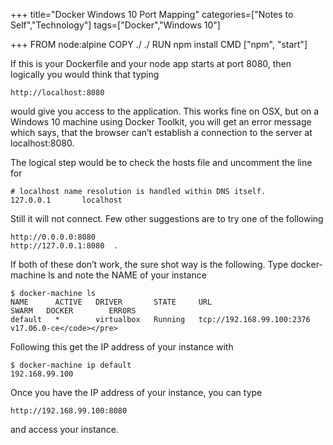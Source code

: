 +++
title="Docker Windows 10 Port Mapping"
categories=["Notes to Self","Technology"]
tags=["Docker","Windows 10"]


+++
    FROM node:alpine
    COPY ./ ./
    RUN npm install
    CMD ["npm", "start"]

If this is your Dockerfile and your node app starts at port 8080, then logically you would think that typing

    http://localhost:8080

would give you access to the application. This works fine on OSX, but on a Windows 10 machine using Docker Toolkit, you will get an error message which says, that the browser can’t establish a connection to the server at localhost:8080.

The logical step would be to check the hosts file and uncomment the line for

    # localhost name resolution is handled within DNS itself.
    127.0.0.1       localhost

Still it will not connect. Few other suggestions are to try one of the following

    http://0.0.0.0:8080   
    http://127.0.0.1:8080  .

If both of these don&#8217;t work, the sure shot way is the following. Type docker-machine ls and note the NAME of your instance

    $ docker-machine ls
    NAME      ACTIVE   DRIVER       STATE     URL                         SWARM   DOCKER        ERRORS
    default   *        virtualbox   Running   tcp://192.168.99.100:2376           v17.06.0-ce</code></pre>

Following this get the IP address of your instance with

    $ docker-machine ip default
    192.168.99.100

Once you have the IP address of your instance, you can type 

    http://192.168.99.100:8080 
    
and access your instance.